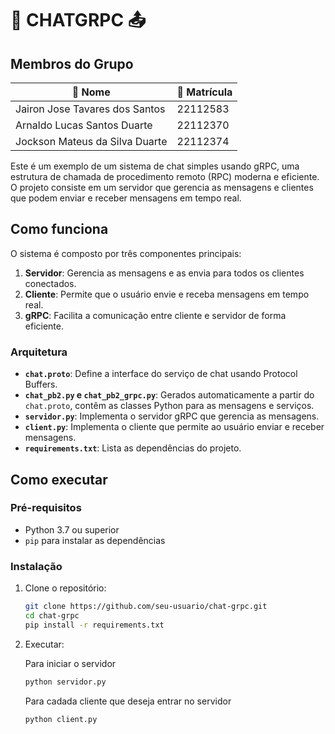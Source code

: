 # 📩 **CHATGRPC** 📤

##  **Membros do Grupo** 

| 👤 Nome                 | 🎫 Matrícula  |
|------------------------|--------------|
| Jairon Jose Tavares dos Santos   | 22112583    |
| Arnaldo Lucas Santos Duarte  | 22112370     |
| Jockson Mateus da Silva Duarte    | 22112374     |

Este é um exemplo de um sistema de chat simples usando gRPC, uma estrutura de chamada de procedimento remoto (RPC) moderna e eficiente. O projeto consiste em um servidor que gerencia as mensagens e clientes que podem enviar e receber mensagens em tempo real.

## Como funciona

O sistema é composto por três componentes principais:

1. **Servidor**: Gerencia as mensagens e as envia para todos os clientes conectados.
2. **Cliente**: Permite que o usuário envie e receba mensagens em tempo real.
3. **gRPC**: Facilita a comunicação entre cliente e servidor de forma eficiente.

### Arquitetura

- **`chat.proto`**: Define a interface do serviço de chat usando Protocol Buffers.
- **`chat_pb2.py` e `chat_pb2_grpc.py`**: Gerados automaticamente a partir do `chat.proto`, contêm as classes Python para as mensagens e serviços.
- **`servidor.py`**: Implementa o servidor gRPC que gerencia as mensagens.
- **`client.py`**: Implementa o cliente que permite ao usuário enviar e receber mensagens.
- **`requirements.txt`**: Lista as dependências do projeto.

## Como executar

### Pré-requisitos

- Python 3.7 ou superior
- `pip` para instalar as dependências

### Instalação

1. Clone o repositório:

   ```bash
   git clone https://github.com/seu-usuario/chat-grpc.git
   cd chat-grpc
   pip install -r requirements.txt

2. Executar:

   Para iniciar o servidor
   ```bash
   python servidor.py
   ```

   Para cadada cliente que deseja entrar no servidor
   ```bash
   python client.py
   ```
